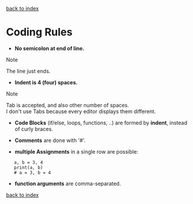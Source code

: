 [back to index](README.md)

# Coding Rules

* **No semicolon at end of line.**
> [!NOTE]
> The line just ends.

* **Indent is 4 (four) spaces.**
> [!NOTE]
> Tab is accepted, and also other number of spaces.  
> I don't use Tabs because every editor displays them different.

* **Code Blocks** (if/else, loops, functions, ..) are formed by **indent**, instead of curly braces. 

* **Comments** are done with '#'.

* **multiple Assignments** in a single row are possible:
```
   a, b = 3, 4
   print(a, b)
   # a = 3, b = 4
```

* **function arguments** are comma-separated.


[back to index](README.md)
